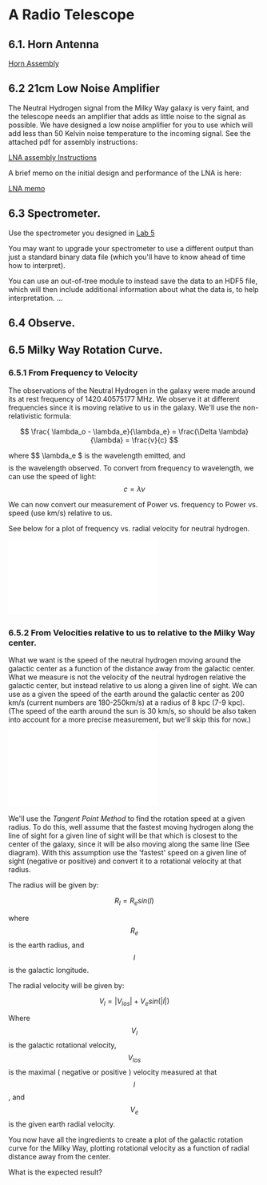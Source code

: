 # A Radio Telescope

## 6.1. Horn Antenna

[Horn Assembly](DSPIRA_Horn_Assembly.pdf)

## 6.2  21cm Low Noise Amplifier

The Neutral Hydrogen signal from the Milky Way galaxy is very faint, and the telescope needs an amplifier that adds as little noise to the signal as possible.  We have designed a low noise amplifier for you to use which will add less than 50 Kelvin noise temperature to the incoming signal.  See the attached pdf for assembly instructions:

[LNA assembly Instructions](DSPIRA_LNA_assembly.pdf)

A brief memo on the initial design and performance of the LNA is here:

[LNA memo](DSPIRA_memo2_LNA.pdf)

## 6.3 Spectrometer.  

Use the spectrometer you designed in [Lab 5](../05)

You may want to upgrade your spectrometer to use a different output than just a standard binary data file (which you'll have to know ahead of time how to interpret).

You can use an out-of-tree module to instead save the data to an HDF5 file, which will then include additional information about what the data is, to help interpretation. ...

## 6.4  Observe.

## 6.5 Milky Way Rotation Curve.  

### 6.5.1 From Frequency to Velocity
The observations of the Neutral Hydrogen in the galaxy were made around its at rest frequency of 1420.40575177 MHz.  We observe it at different frequencies since it is moving relative to us in the galaxy.  We'll use the non-relativistic formula:

$$  \frac{ \lambda_o - \lambda_e}{\lambda_e} = \frac{\Delta \lambda}{\lambda} = \frac{v}{c} $$

where $$ \lambda_e $ is the wavelength emitted, and $$$$ is the wavelength observed.  To convert from frequency to wavelength, we can use the speed of light:
$$ c = \lambda \nu $$

We can now convert our measurement of Power vs. frequency to Power vs. speed (use km/s) relative to us.   

See below for a plot of frequency vs. radial velocity for neutral hydrogen.

![freq_vs_radial_velocity](img/freq_vs_radial_velocity.pdf)



### 6.5.2 From Velocities relative to us to relative to the Milky Way center.  

What we want is the speed of the neutral hydrogen moving around the galactic center as a function of the distance away from the galactic center.  What we measure is not the velocity of the neutral hydrogen relative the galactic center, but instead relative to us along a given line of sight.  We can use as a given the speed of the earth around the galactic center as 200 km/s (current numbers are 180-250km/s) at a radius of 8 kpc (7-9 kpc).  (The speed of the earth around the sun is 30 km/s, so should be also taken into account for a more precise measurement, but we'll skip this for now.)

![Galactic Rotation](img/galactic_rotation.pdf) 

We'll use the *Tangent Point Method* to find the rotation speed at a given radius.  To do this, well assume that the fastest moving hydrogen along the line of sight for a given line of sight will be that which is closest to the center of the galaxy, since it will be also moving along the same line (See diagram).  With this assumption use the 'fastest' speed on a given line of sight (negative or positive) and convert it to a rotational velocity at that radius.  

The radius will be given by:

$$ R_l = R_e sin(l) $$

where $$ R_e $$ is the earth radius, and $$l$$ is the galactic longitude.  

The radial velocity will be given by:

$$ V_l = | V_{los} | + V_e sin(|l|) $$

Where $$ V_l $$ is the galactic rotational velocity, $$ V_{los} $$ is the maximal ( negative or positive ) velocity measured at that $$l$$, and $$ V_e $$ is the given earth radial velocity.  

You now have all the ingredients to create a plot of the galactic rotation curve for the Milky Way, plotting rotational velocity as a function of radial distance away from the center.  

What is the expected result?



